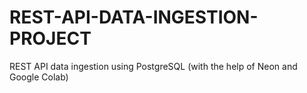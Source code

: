 # REST-API-DATA-INGESTION-PROJECT
REST API data ingestion using PostgreSQL (with the help of Neon and Google Colab)
